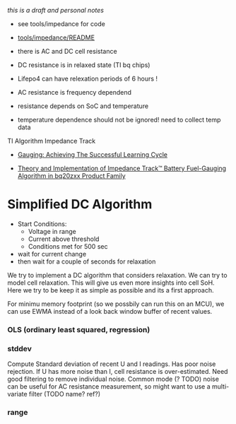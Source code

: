 *this is a draft and personal notes*

* see tools/impedance for code
* [tools/impedance/README](../../tools/impedance/README.md)


* there is AC and DC cell resistance
* DC resistance is in relaxed state (TI bq chips)
* Lifepo4 can have relexation periods of 6 hours !
* AC resistance is frequency dependend
* resistance depends on SoC and temperature
* temperature dependence should not be ignored! need to collect temp data

TI Algorithm Impedance Track

* [Gauging: Achieving The Successful Learning Cycle](https://www.tij.co.jp/jp/lit/an/slua903/slua903.pdf)

* [Theory and Implementation of Impedance Track™ Battery
Fuel-Gauging Algorithm in bq20zxx Product Family](https://www.ti.com/lit/an/slua364b/slua364b.pdf?ts=1691485130796)

  

# Simplified DC Algorithm
* Start Conditions:
  * Voltage in range
  * Current above threshold 
  * Conditions met for 500 sec
* wait for current change
* then wait for a couple of seconds for relaxation


We try to implement a DC algorithm that considers relaxation.
We can try to model cell relaxation. This will give us even more insights into cell SoH.
Here we try to be keep it as simple as possible and its a first approach.

For minimu memory footprint (so we possbily can run this on an MCU), we can
use EWMA instead of a look back window buffer of recent values. 

### OLS (ordinary least squared, regression)


### stddev
Compute Standard deviation of recent U and I readings.
Has poor noise rejection. If U has more noise than I, cell resistance is over-estimated.
Need good filtering to remove individual noise. Common mode (? TODO) noise
can be useful for AC resistance measurement, so might want to use a multi-variate
filter (TODO name? ref?) 


### range 

